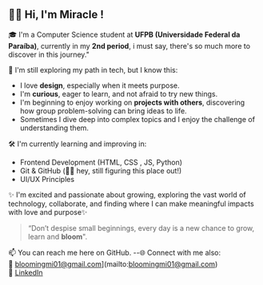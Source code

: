 ## 👋🏾 Hi, I'm Miracle !

🎓 I'm a Computer Science student at **UFPB (Universidade Federal da Paraíba)**, currently in my **2nd period**, i must say, there's so much more to discover in this journey."


🧠 I'm still exploring my path in tech, but I know this:
- I love **design**, especially when it meets purpose.
- I'm **curious**, eager to learn, and not afraid to try new things.
- I'm beginning to enjoy working on **projects with others**, discovering how group problem-solving can bring ideas to life.
- Sometimes I dive deep into complex topics and I enjoy the challenge of understanding them.

🛠️ I'm currently learning and improving in:
- Frontend Development (HTML, CSS , JS, Python)
- Git & GitHub (👋🏾 hey, still figuring this place out!)
- UI/UX Principles

✨ I'm excited and passionate about growing, exploring the vast world of technology, collaborate, and finding where I can make meaningful impacts with love and purpose✨ 

> “Don’t despise small beginnings, every day is a new chance to grow, learn and **bloom**".

📫 You can reach me here on GitHub. --🌐 Connect with me also:  
💌 bloomingmi01@gmail.com](mailto:bloomingmi01@gmail.com)  
💼 [LinkedIn](www.linkedin.com/in/miracle-temitope-hazzan-51a252366)
